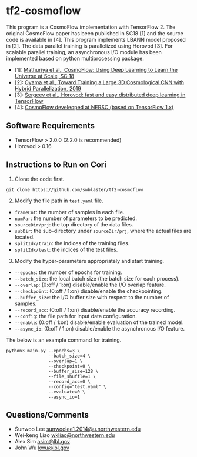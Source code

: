 # tf2-cosmoflow
This program is a CosmoFlow implementation with TensorFlow 2.
The original CosmoFlow paper has been published in SC18 [1] and the source code is available in [4].
This program implements LBANN model proposed in [2].
The data parallel training is parallelized using Horovod [3].
For scalable parallel training, an asynchronous I/O module has been implemented based on python multiprocessing package.

* [1]: [Mathuriya et al., CosmoFlow: Using Deep Learning to Learn the Universe at Scale, SC 18](https://arxiv.org/abs/1808.04728)
* [2]: [Oyama et al., Toward Training a Large 3D Cosmological CNN with Hybrid Parallelization, 2019](https://www.osti.gov/servlets/purl/1548314)
* [3]: [Sergeev et al., Horovod: fast and easy distributed deep learning in TensorFlow](https://github.com/horovod/horovod#citation)
* [4]: [CosmoFlow develeoped at NERSC (based on TensorFlow 1.x)](https://urldefense.com/v3/__https://github.com/NERSC/CosmoFlow__;!!Dq0X2DkFhyF93HkjWTBQKhk!BmY4R1jYNnd3fYBHe8ShstXFYUMmeNTaiF8uHMreftTMDBdIaNvO_a2Pc-XM7JA6NYwlPK8EF2s4JlXm$)

## Software Requirements
  * TensorFlow > 2.0.0 (2.2.0 is recommended)
  * Horovod > 0.16

## Instructions to Run on Cori
1. Clone the code first.
```
git clone https://github.com/swblaster/tf2-cosmoflow
```

2. Modify the file path in `test.yaml` file.
* `frameCnt`: the number of samples in each file.
* `numPar`: the number of parameters to be predicted.
* `sourceDir/prj`: the top directory of the data files.
* `subDir`: the sub-directory under `sourceDir/prj`, where the actual files are located.
* `splitIdx/train`: the indices of the training files.
* `splitIdx/test`: the indices of the test files.

3. Modify the hyper-parameters appropriately and start training.
* `--epochs`: the number of epochs for training.
* `--batch_size`: the local batch size (the batch size for each process).
* `--overlap`: (0:off / 1:on) disable/enable the I/O overlap feature.
* `--checkpoint`: (0:off / 1:on) disable/enable the checkpointing.
* `--buffer_size`: the I/O buffer size with respect to the number of samples.
* `--record_acc`: (0:off / 1:on) disable/enable the accuracy recording.
* `--config`: the file path for input data configuration.
* `--enable`: (0:off / 1:on) disable/enable evaluation of the trained model.
* `--async_io`: (0:off / 1:on) disable/enable the asynchronous I/O feature.

The below is an example command for training.
```
python3 main.py --epochs=3 \
                --batch_size=4 \
                --overlap=1 \
                --checkpoint=0 \
                --buffer_size=128 \
                --file_shuffle=1 \
                --record_acc=0 \
                --config="test.yaml" \
                --evaluate=0 \
                --async_io=1
```

## Questions/Comments
  * Sunwoo Lee <sunwoolee1.2014@u.northwestern.edu>
  * Wei-keng Liao <wkliao@northwestern.edu>
  * Alex Sim <asim@lbl.gov>
  * John Wu <kwu@lbl.gov>
